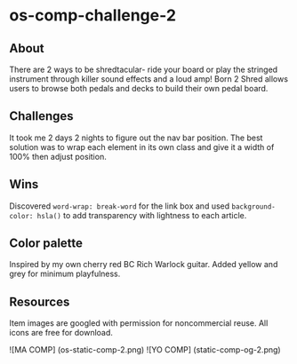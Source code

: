 # os-comp-challenge-2

## About
There are 2 ways to be shredtacular- ride your board or play the stringed instrument through killer sound effects and a loud amp! Born 2 Shred allows users to browse both pedals and decks to build their own pedal board.

## Challenges
It took me 2 days 2 nights to figure out the nav bar position. The best solution was to wrap each element in its own class and give it a width of 100% then adjust position.

## Wins
Discovered ```word-wrap: break-word``` for the link box and used ```background-color: hsla()``` to add transparency with lightness to each article.

## Color palette
Inspired by my own cherry red BC Rich Warlock guitar. Added yellow and grey for minimum playfulness.

## Resources
Item images are googled with permission for noncommercial reuse. All icons are free for download.

![MA COMP] (os-static-comp-2.png)
![YO COMP] (static-comp-og-2.png)
